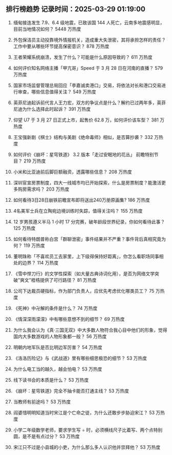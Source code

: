 
## 排行榜趋势 记录时间：2025-03-29 01:19:00
  
  1. 缅甸接连发生 7.9、6.4 级地震，已致该国 144 人死亡，云南多地震感明显，目前当地情况如何？ 5448 万热度
    
  2. 外包保洁员主动投靠境外情报机关，造成重大失泄密，其将承担怎样的责任？工作中要从哪些环节提高保密意识？ 878 万热度
    
  3. 王者荣耀系统崩溃，发生了什么？可能是什么原因导致的？ 611 万热度
    
  4. 如何评价知名网络主播「甲亢哥」Speed 于 3 月 28 日在河南的直播？ 579 万热度
    
  5. 国家市场监督管理总局回应「李嘉诚卖港口」交易，将依法对长和港口交易进行审查，哪些信息值得关注？ 549 万热度
    
  6. 英菲尼迪起诉前代言人王力宏，双方的争议点是什么？解约已过两年多，英菲尼迪为什么选择此时起诉？ 391 万热度
    
  7. 仰望 U7 于 3 月 27 日正式上市，起售价 62.8 万，如何评价该车型？ 381 万热度
    
  8. 王宝强新剧《棋士》结构与美剧《绝命毒师》相似，是否算抄袭？ 332 万热度
    
  9. 如何评价《崩坏：星穹铁道》 3.2 版本「走过安眠地的花丛」 前瞻特别节目？ 219 万热度
    
  10. 小米和比亚迪前后脚巨额融资，透露哪些信息？ 208 万热度
    
  11. 深圳官宣房票制度，四大一线城市均已开始探索，什么是房票制度？能激活更多购房需求吗？ 203 万热度
    
  12. 如何看待3日28日崩铁前瞻宣布即将送出240万册原画集? 186 万热度
    
  13. 4名美军士兵在立陶宛边境训练时失踪，值得关注吗？ 155 万热度
    
  14. 12 岁男孩遵义半马 1 小时 17 分完赛，破年龄段世界纪录，你如何看待此事？ 125 万热度
    
  15. 如何看待特朗普称白宫「群聊泄密」事件结果并不严重？事件背后真相究竟为何？ 119 万热度
    
  16. 董明珠称「不喜欢员工去家里，上下级得保持好距离」，你怎么看职场同事相处的边界？ 114 万热度
    
  17. 《雪中悍刀行》的文学性探索（如大量古典诗词化用），是否为网络文学突破"爽文"桎梏提供了可行路径？ 81 万热度
    
  18. 公司下达裁员硬指标，作为部门负责人，应优先考虑优化哪类员工？ 75 万热度
    
  19. 《死神》中卍解的条件是什么？ 74 万热度
    
  20. 《情深深雨濛濛》中有哪些意想不到的细节？ 69 万热度
    
  21. 为什么我会认为《真·三国无双》中大多数人物符合我心目中他们的形象，觉得国内大多数游戏的人物形象都一般？ 56 万热度
    
  22. 明朝内地军队是否比明边军厉害？ 54 万热度
    
  23. 《洛洛历险记》与《武战道》里有哪些细思极恐的细节？ 53 万热度
    
  24. 为什么电工当的越久，越会怕电？ 53 万热度
    
  25. 线下读书会的本质是什么？ 53 万热度
    
  26. 《崩坏：星穹铁道》完全不抽卡能否打通主线？ 53 万热度
    
  27. 当教师有前途吗？ 53 万热度
    
  28. 阎婆惜明明知道当时宋江是个亡命之徒，为什么还敢步步胁迫宋江？ 53 万热度
    
  29. 小学二年级数学老师，要求学生写 ÷ 时，必须横线尺子比着写、两个点特别圆，是不是有点过分？ 53 万热度
    
  30. 宋江只不过是小县城的小吏，为什么那么多人认识他并崇拜他？ 53 万热度
    